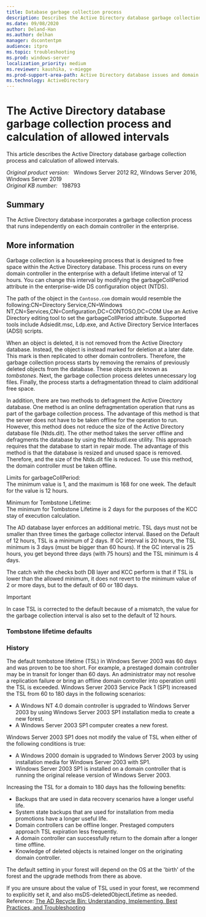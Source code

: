 ```yaml
---
title: Database garbage collection process
description: Describes the Active Directory database garbage collection process and calculation of allowed intervals.
ms.date: 09/08/2020
author: Deland-Han
ms.author: delhan
manager: dscontentpm
audience: itpro
ms.topic: troubleshooting
ms.prod: windows-server
localization_priority: medium
ms.reviewer: kaushika, v-miegge
ms.prod-support-area-path: Active Directory database issues and domain controller boot failures
ms.technology: ActiveDirectory
---
```

# The Active Directory database garbage collection process and calculation of allowed intervals

This article describes the Active Directory database garbage collection process and calculation of allowed intervals.

_Original product version:_ &nbsp; Windows Server 2012 R2, Windows Server 2016, Windows Server 2019  
_Original KB number:_ &nbsp; 198793

## Summary

The Active Directory database incorporates a garbage collection process that runs independently on each domain controller in the enterprise.

## More information

Garbage collection is a housekeeping process that is designed to free space within the Active Directory database. This process runs on every domain controller in the enterprise with a default lifetime interval of 12 hours. You can change this interval by modifying the garbageCollPeriod attribute in the enterprise-wide DS configuration object (NTDS).

The path of the object in the `Contoso.com` domain would resemble the following:CN=Directory Service,CN=Windows NT,CN=Services,CN=Configuration,DC=CONTOSO,DC=COM
Use an Active Directory editing tool to set the garbageCollPeriod attribute. Supported tools include Adsiedit.msc, Ldp.exe, and Active Directory Service Interfaces (ADSI) scripts.

When an object is deleted, it is not removed from the Active Directory database. Instead, the object is instead marked for deletion at a later date. This mark is then replicated to other domain controllers. Therefore, the garbage collection process starts by removing the remains of previously deleted objects from the database. These objects are known as *tombstones*. Next, the garbage collection process deletes unnecessary log files. Finally, the process starts a defragmentation thread to claim additional free space.

In addition, there are two methods to defragment the Active Directory database. One method is an online defragmentation operation that runs as part of the garbage collection process. The advantage of this method is that the server does not have to be taken offline for the operation to run. However, this method does not reduce the size of the Active Directory database file (Ntds.dit). The other method takes the server offline and defragments the database by using the Ntdsutil.exe utility. This approach requires that the database to start in repair mode. The advantage of this method is that the database is resized and unused space is removed. Therefore, and the size of the Ntds.dit file is reduced. To use this method, the domain controller must be taken offline.

Limits for garbageCollPeriod:  
The minimum value is 1, and the maximum is 168 for one week. The default for the value is 12 hours.

Minimum for Tombstone Lifetime:  
The minimum for Tombstone Lifetime is 2 days for the purposes of the KCC stay of execution calculation.

The AD database layer enforces an additional metric. TSL days must not be smaller than three times the garbage collector interval. Based on the Default of 12 hours, TSL is a minimum of 2 days. If GC interval is 20 hours, the TSL minimum is 3 days (must be bigger than 60 hours). If the GC interval is 25 hours, you get beyond three days (with 75 hours) and the TSL minimum is 4 days.

The catch with the checks both DB layer and KCC perform is that if TSL is lower than the allowed minimum, it does not revert to the minimum value of 2 or more days, but to the default of 60 or 180 days.

> [!IMPORTANT]
> In case TSL is corrected to the default because of a mismatch, the value for the garbage collection interval is also set to the default of 12 hours.

### Tombstone lifetime defaults  

### History  

The default tombstone lifetime (TSL) in Windows Server 2003 was 60 days and was proven to be too short. For example, a prestaged domain controller may be in transit for longer than 60 days. An administrator may not resolve a replication failure or bring an offline domain controller into operation until the TSL is exceeded. Windows Server 2003 Service Pack 1 (SP1) increased the TSL from 60 to 180 days in the following scenarios:  

- A Windows NT 4.0 domain controller is upgraded to Windows Server 2003 by using Windows Server 2003 SP1 installation media to create a new forest.  
- A Windows Server 2003 SP1 computer creates a new forest.  

Windows Server 2003 SP1 does not modify the value of TSL when either of the following conditions is true:  

- A Windows 2000 domain is upgraded to Windows Server 2003 by using installation media for Windows Server 2003 with SP1.  
- Windows Server 2003 SP1 is installed on a domain controller that is running the original release version of Windows Server 2003.  

Increasing the TSL for a domain to 180 days has the following benefits:  

- Backups that are used in data recovery scenarios have a longer useful life.  
- System state backups that are used for installation from media promotions have a longer useful life.  
- Domain controllers can be offline longer. Prestaged computers approach TSL expiration less frequently.  
- A domain controller can successfully return to the domain after a longer time offline.  
- Knowledge of deleted objects is retained longer on the originating domain controller.  

The default setting in your forest will depend on the OS at the 'birth' of the forest and the upgrade methods from there as above.  

If you are unsure about the value of TSL used in your forest, we recommend to explicitly set it, and also msDS-deletedObjectLifetime as needed.  
Reference: [The AD Recycle Bin: Understanding, Implementing, Best Practices, and Troubleshooting](https://techcommunity.microsoft.com/t5/Ask-the-Directory-Services-Team/The-AD-Recycle-Bin-Understanding-Implementing-Best-Practices-and/ba-p/396944)  
